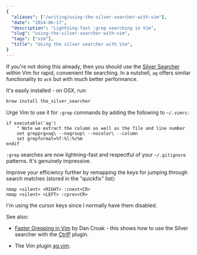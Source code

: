 ```yaml
---
{
  "aliases": ["/writing/using-the-silver-searcher-with-vim"],
  "date": "2014-06-17",
  "description": "Lightning-fast :grep searching in Vim",
  "slug": "using-the-silver-searcher-with-vim",
  "tags": ["vim"],
  "title": "Using the silver searcher with Vim",
}
---
```


If you're not doing this already, then you should use the
[Silver Searcher](http://geoff.greer.fm/2011/12/27/the-silver-searcher-better-than-ack/)
within Vim for rapid, convenient file searching. In a nutshell, `ag` offers
similar functionality to `ack` but with much better performance.

It's easily installed - on OSX, run:

```bash
brew install the_silver_searcher
```

Urge Vim to use it for `:grep` commands by adding the following to `~/.vimrc`:

```vim
if executable('ag')
    " Note we extract the column as well as the file and line number
    set grepprg=ag\ --nogroup\ --nocolor\ --column
    set grepformat=%f:%l:%c%m
endif
```

`:grep` searches are now lightning-fast and respectful of your `~/.gitignore`
patterns. It's genuinely impressive.

Improve your efficiency further by remapping the keys for jumping through search
matches (stored in the "quickfix" list):

```vim
nmap <silent> <RIGHT> :cnext<CR>
nmap <silent> <LEFT> :cprev<CR>
```

I'm using the cursor keys since I normally have them disabled.

See also:

- [Faster Grepping in Vim](http://robots.thoughtbot.com/faster-grepping-in-vim)
  by Dan Croak - this shows how to use the Silver searcher with the
  [CtrlP](https://github.com/kien/ctrlp.vim) plugin.

- The Vim plugin [ag.vim](https://github.com/rking/ag.vim).
